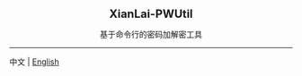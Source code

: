 <p align="center">
  <span style="font-size: 20px"><b>XianLai-PWUtil</b><span>
</p>
<p align="center">基于命令行的密码加解密工具</p>
    
---

中文 | [English](README_EN.md)
